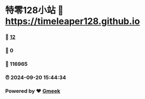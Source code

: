 # 特零128小站 :link: https://timeleaper128.github.io 
### :page_facing_up: [12](https://timeleaper128.github.io/tag.html) 
### :speech_balloon: 0 
### :hibiscus: 116965 
### :alarm_clock: 2024-09-20 15:44:34 
### Powered by :heart: [Gmeek](https://github.com/Meekdai/Gmeek)
